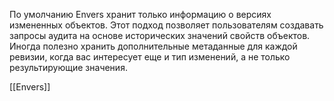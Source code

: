 По умолчанию Envers хранит только информацию о версиях измененных объектов. Этот подход позволяет пользователям создавать запросы аудита на основе исторических значений свойств объектов. Иногда полезно хранить дополнительные метаданные для каждой ревизии, когда вас интересует еще и тип изменений, а не только результирующие значения.


[[Envers]]